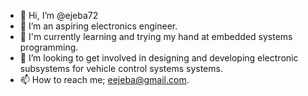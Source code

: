 - 👋 Hi, I’m @ejeba72
- 👀 I’m an aspiring electronics engineer.
- 🌱 I'm currently learning and trying my hand at embedded systems programming.
- 💞️ I’m looking to get involved in designing and developing electronic subsystems for vehicle control systems systems.
- 📫 How to reach me; eejeba@gmail.com.

<!---
ejeba72/ejeba72 is a ✨ special ✨ repository because its `README.md` (this file) appears on your GitHub profile.
You can click the Preview link to take a look at your changes.
--->
